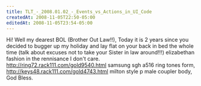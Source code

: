 ```yaml
---
title: TLT_-_2008.01.02_-_Events_vs_Actions_in_UI_Code
createdAt: 2008-11-05T22:50-05:00
editedAt: 2008-11-05T23:54-05:00
---
```


Hi!  Well my dearest BOL (Brother Out Law!!), Today it is 2 years since you decided to bugger up my holiday and lay flat on your back in bed the whole time (talk about excuses not to take your Sister in law around!!!) elizabethan fashion in the rennisance I don't care.  http://ring72.rack111.com/gold9540.html samsung sgh a516 ring tones form, http://keys48.rack111.com/gold4743.html milton style p male coupler body,  God Bless.

